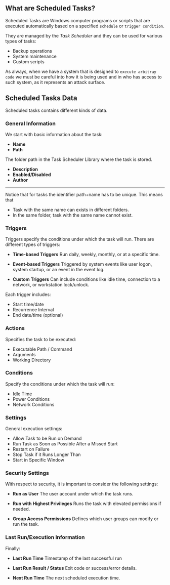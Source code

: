 ## What are Scheduled Tasks?

Scheduled Tasks are Windows computer programs or scripts that are executed automatically based on a specified `schedule` or `trigger condition`.

They are managed by the *Task Scheduler* and they can be used for various types of tasks:

- Backup operations
- System maintenance
- Custom scripts

As always, when we have a system that is designed to `execute arbitray code` we must be careful into how it is being used and in who has access to such system, as it represents an attack surface.

## Scheduled Tasks Data

Scheduled tasks contains different kinds of data.
### General Information

We start with basic information about the task:
- **Name**
- **Path**

The folder path in the Task Scheduler Library where the task is stored.
- **Description**
- **Enabled/Disabled**
- **Author**

---

Notice that for tasks the identifier path+name has to be unique. This means that

- Task with the same name can exists in different folders.
- In the same folder, task with the same name cannot exist.

### Triggers

Triggers specify the conditions under which the task will run. There are different types of triggers:

- **Time-based Triggers**
Run daily, weekly, monthly, or at a specific time.

- **Event-based Triggers**
Triggered by system events like user logon, system startup, or an event in the event log.

- **Custom Triggers**
Can include conditions like idle time, connection to a network, or workstation lock/unlock.

Each trigger includes:
- Start time/date
- Recurrence Interval
- End date/time (optional)

### Actions

Specifies the task to be executed:
- Executable Path / Command
- Arguments
- Working Directory

### Conditions

Specify the conditions under which the task will run:
- Idle Time
- Power Conditions
- Network Conditions

### Settings

General execution settings:
- Allow Task to be Run on Demand
- Run Task as Soon as Possible After a Missed Start
- Restart on Failure
- Stop Task if it Runs Longer Than
- Start in Specific Window

### Security Settings

With respect to security, it is important to consider the following settings:

- **Run as User**
The user account under which the task runs.

- **Run with Highest Privileges**
Runs the task with elevated permissions if needed.

- **Group Access Permissions**
Defines which user groups can modify or run the task.

### Last Run/Execution Information

Finally:

- **Last Run Time**
Timestamp of the last successful run

- **Last Run Result / Status**
Exit code or success/error details.

- **Next Run Time**
The next scheduled execution time.

